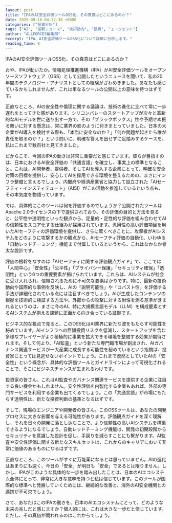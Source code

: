 ```yaml
---
layout: post
title: "IPAのAI安全評価ツールOSS化、その真意はどこにあるのか？"
date: 2025-09-16 04:37:38 +0000
categories: ["投資分析"]
tags: ["AI", "最新ニュース", "技術動向", "投資", "エージェント"]
author: "ALLFORCES編集部"
excerpt: "IPA、AI安全評価ツールOSS化について詳細に分析します。"
reading_time: 8
---
```


IPAのAI安全評価ツールOSS化、その真意はどこにあるのか？

おや、IPAが動いたか。情報処理推進機構（IPA）がAI安全評価ツールをオープンソースソフトウェア（OSS）として公開したというニュースを聞いて、私の20年間のテクノロジー・アナリストとしての経験がざわめきました。あなたも感じているかもしれませんが、これは単なるツールの公開以上の意味を持つはずです。

正直なところ、AIの安全性や倫理に関する議論は、技術の進化に比べて常に一歩遅れをとってきた感があります。シリコンバレーのスタートアップが次々と革新的なAIモデルを世に送り出す一方で、その「ブラックボックス」性や予期せぬ振る舞いに対する懸念は、常に業界の影のように付きまとっていました。日本の大企業がAI導入を検討する際も、「本当に安全なのか？」「何か問題が起きたら誰が責任を取るのか？」という問いに、明確な答えを出せずに足踏みするケースを、私はこれまで数百社と見てきました。

だからこそ、今回のIPAの動きは非常に重要だと感じています。彼らが目指すのは、日本におけるAI安全評価の「共通言語」を確立し、事実上の標準となること。これは、AI開発者、提供者、そしてAIを導入する企業にとって、明確な安全対策の目標を提供し、安心してAIを採用できる環境を整えるための、まさにインフラ整備と言えるでしょう。内閣府や経済産業省と協力して設立された「AIセーフティ・インスティテュート」（AISI）がこの活動を推進しているという点も、その本気度を物語っています。

では、具体的にこのツールは何を評価するのでしょうか？公開されたツールはApache 2.0ライセンスの下で提供されており、その評価の目的と方法を見ると、公平性や透明性といった観点から、定量的・定性的な評価を組み合わせてAIの信頼性をスコア化する仕組みが採用されています。汎用性の高い評価項目を用いたAIセーフティの評価環境を提供し、さらに驚くべきことに、攻撃者がAIシステムをどのように攻撃するかの観点から、AIセーフティ評価の自動化、いわゆる「自動レッドチーミング」機能まで付属しているというから、これはなかなか骨太な設計です。

評価の根幹をなすのは「AIセーフティに関する評価観点ガイド」で、ここでは「人間中心」「安全性」「公平性」「プライバシー保護」「セキュリティ確保」「透明性」という6つの重要要素が掲げられています。これらは、AIシステムが社会に受け入れられ、信頼されるために不可欠な要素ばかりです。特に、最新の技術動向や国際的な事例を反映し、AIの「説明可能性」や「ロバスト性」を評価する手法が詳細化されている点には注目すべきでしょう。AIが生成したコンテンツの根拠を技術的に検証する方法や、外部からの攻撃に対する耐性を測る基準が含まれるというのは、まさに今のAI、特に大規模言語モデル（LLM）を構成要素とするAIシステムが抱える課題に正面から向き合っている証拠です。

ビジネス的な視点で見ると、このOSS化はAI業界に新たな波をもたらす可能性を秘めています。AIインフラへの巨額投資リスクを低減し、スタートアップを含む多様なプレイヤーがより積極的に事業を拡大できる環境を整備する効果が期待されます。そして何より、「AI監査」という新たな専門職市場が創出され、AIガバナンス関連サービスが一大産業に成長する可能性を秘めているという指摘は、投資家にとっては見逃せないポイントでしょう。これまで漠然としていたAIの「安全性」という概念が、具体的な評価ツールとガイドラインによって可視化されることで、そこにビジネスチャンスが生まれるわけです。

投資家の皆さん、これはAI監査やガバナンス関連サービスを提供する企業に注目する良い機会かもしれません。安全性評価を内製化する企業もあれば、外部の専門サービスを利用する企業も出てくるでしょう。この「共通言語」が市場にもたらす透明性は、新たな投資判断の基準となるはずです。

そして、現場のエンジニアや開発者の皆さん。このOSSツールは、あなたの開発プロセスに大きな影響を与える可能性があります。評価観点ガイドを深く理解し、それを日々の開発に落とし込むことで、より信頼性の高いAIシステムを構築できるようになるでしょう。自動レッドチーミング機能は、開発の初期段階からセキュリティを意識した設計を促し、手戻りを減らすことにも繋がります。AI監査や安全性評価に関する新たなスキルセットは、これからのキャリアにおいて非常に価値のあるものになるはずです。

正直なところ、このツールがすぐに万能薬になるとは思っていません。AIの進化はあまりにも速く、今日の「安全」が明日も「安全」であるとは限りません。しかし、IPAがこのような具体的な一歩を踏み出したことは、日本のAIエコシステム全体にとって、非常に大きな意味を持つと私は信じています。このツールが国際的な標準へと発展していくためには、継続的な改善と、海外のAI安全機関との連携が不可欠でしょう。

さて、あなたはこのIPAの動きを、日本のAIエコシステムにとって、どのような未来の兆しだと感じますか？個人的には、これは大きな一歩だと信じています。ただし、その真価が問われるのはこれからでしょう。

